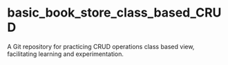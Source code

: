 # basic_book_store_class_based_CRUD
A Git repository for practicing CRUD operations class based view, facilitating learning and experimentation.
